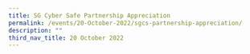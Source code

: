 ```yaml
---
title: SG Cyber Safe Partnership Appreciation
permalink: /events/20-October-2022/sgcs-partnership-appreciation/
description: ""
third_nav_title: 20 October 2022
---
```

